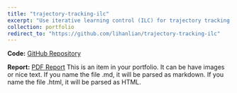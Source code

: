 ```yaml
---
title: "trajectory-tracking-ilc"
excerpt: "Use iterative learning control (ILC) for trajectory tracking task with the existence of model mismatch. MPC is also used for comparison.<br/><img src='/images/project-trajectory-tracking-ilc.png'>"
collection: portfolio
redirect_to: "https://github.com/lihanlian/trajectory-tracking-ilc"
---
```

**Code:** [GitHub Repository](https://github.com/lihanlian/trajectory-tracking-ilc)

**Report:** [PDF Report](file/paper1.pdf)
This is an item in your portfolio. It can be have images or nice text. If you name the file .md, it will be parsed as markdown. If you name the file .html, it will be parsed as HTML. 
